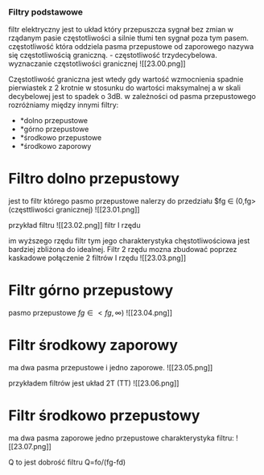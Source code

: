 ### Filtry podstawowe
filtr elektryczny jest to układ który przepuszcza sygnał bez zmian w rządanym pasie częstotliwości a silnie tłumi ten sygnał poza tym pasem.
częstotliwość która oddziela pasma przepustowe od zaporowego nazywa się częstotliwością graniczną. - częstotliwość trzydecybelowa.
wyznaczanie częstotliwości granicznej
![[23.00.png]]

Częstotliwość graniczna jest wtedy gdy wartość wzmocnienia spadnie pierwiastek z 2 krotnie w stosunku do wartości maksymalnej a w skali decybelowej jest to spadek o 3dB.
w zależności od pasma przepustowego rozróżniamy między innymi filtry:
- *dolno przepustowe
- *górno przepustowe
- *środkowo przepustowe
- *środkowo zaporowy

# Filtro dolno przepustowy 
jest to filtr którego pasmo przepustowe nalerzy do przedziału $fg ∈ (0,fg> (częsttliwości granicznej)
![[23.01.png]]

przykład filtru
![[23.02.png]]
filtr I rzędu

im wyższego rzędu filtr tym jego charakterystyka chęstotliwościowa jest bardziej zbliżona do idealnej. Filtr 2 rzędu mozna zbudować poprzez kaskadowe połączenie 2 filtrów I rzędu
![[23.03.png]]

# Filtr górno przepustowy
pasmo przepustowe $fg ∈ < fg,∞)$
![[23.04.png]]

# Filtr środkowy zaporowy
ma dwa pasma przepustowe i jedno zaporowe.
![[23.05.png]]

przykładem filtrów jest układ 2T (TT) 
![[23.06.png]]

# Filtr środkowo przepustowy 
ma dwa pasma zaporowe jedno przepustowe 
charakterystyka filtru:
![[23.07.png]]

Q to jest dobrość filtru
Q=fo/(fg-fd)

